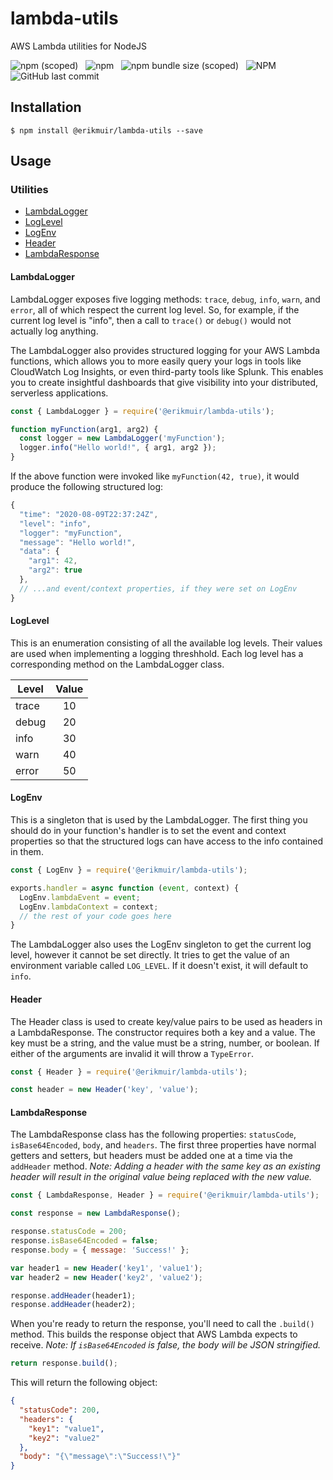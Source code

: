 # lambda-utils

AWS Lambda utilities for NodeJS

![npm (scoped)](https://img.shields.io/npm/v/@erikmuir/lambda-utils)
&nbsp;
![npm](https://img.shields.io/npm/dt/@erikmuir/lambda-utils)
&nbsp;
![npm bundle size (scoped)](https://img.shields.io/bundlephobia/min/@erikmuir/lambda-utils)
&nbsp;
![NPM](https://img.shields.io/npm/l/@erikmuir/lambda-utils)
&nbsp;
![GitHub last commit](https://img.shields.io/github/last-commit/erikmuir/lambda-utils)

## Installation
```
$ npm install @erikmuir/lambda-utils --save
```

## Usage

### Utilities

- [LambdaLogger](#lambdalogger)
- [LogLevel](#loglevel)
- [LogEnv](#logenv)
- [Header](#header)
- [LambdaResponse](#lambdaresponse)

#### LambdaLogger
LambdaLogger exposes five logging methods: `trace`, `debug`, `info`, `warn`, and `error`, all of which respect the current log level. So, for example, if the current log level is "info", then a call to `trace()` or `debug()` would not actually log anything.

The LambdaLogger also provides structured logging for your AWS Lambda functions, which allows you to more easily query your logs in tools like CloudWatch Log Insights, or even third-party tools like Splunk. This enables you to create insightful dashboards that give visibility into your distributed, serverless applications.

``` javascript
const { LambdaLogger } = require('@erikmuir/lambda-utils');

function myFunction(arg1, arg2) {
  const logger = new LambdaLogger('myFunction');
  logger.info("Hello world!", { arg1, arg2 });
}
```
If the above function were invoked like `myFunction(42, true)`, it would produce the following structured log:
``` javascript
{
  "time": "2020-08-09T22:37:24Z",
  "level": "info",
  "logger": "myFunction",
  "message": "Hello world!",
  "data": {
    "arg1": 42,
    "arg2": true
  },
  // ...and event/context properties, if they were set on LogEnv
}
```

#### LogLevel
This is an enumeration consisting of all the available log levels. Their values are used when implementing a logging threshhold. Each log level has a corresponding method on the LambdaLogger class.

| Level | Value |
|-------|:-----:|
| trace | 10    |
| debug | 20    |
| info  | 30    |
| warn  | 40    |
| error | 50    |

#### LogEnv
This is a singleton that is used by the LambdaLogger. The first thing you should do in your function's handler is to set the event and context properties so that the structured logs can have access to the info contained in them.
``` javascript
const { LogEnv } = require('@erikmuir/lambda-utils');

exports.handler = async function (event, context) {
  LogEnv.lambdaEvent = event;
  LogEnv.lambdaContext = context;
  // the rest of your code goes here
}
```
The LambdaLogger also uses the LogEnv singleton to get the current log level, however it cannot be set directly. It tries to get the value of an environment variable called `LOG_LEVEL`. If it doesn't exist, it will default to `info`.

#### Header
The Header class is used to create key/value pairs to be used as headers in a LambdaResponse. The constructor requires both a key and a value. The key must be a string, and the value must be a string, number, or boolean. If either of the arguments are invalid it will throw a `TypeError`.
``` javascript
const { Header } = require('@erikmuir/lambda-utils');

const header = new Header('key', 'value');
```

#### LambdaResponse
The LambdaResponse class has the following properties: `statusCode`, `isBase64Encoded`, `body`, and `headers`. The first three properties have normal getters and setters, but headers must be added one at a time via the `addHeader` method. _Note: Adding a header with the same key as an existing header will result in the original value being replaced with the new value._
``` javascript
const { LambdaResponse, Header } = require('@erikmuir/lambda-utils');

const response = new LambdaResponse();

response.statusCode = 200;
response.isBase64Encoded = false;
response.body = { message: 'Success!' };

var header1 = new Header('key1', 'value1');
var header2 = new Header('key2', 'value2');

response.addHeader(header1);
response.addHeader(header2);
```
When you're ready to return the response, you'll need to call the `.build()` method. This builds the response object that AWS Lambda expects to receive. _Note: If `isBase64Encoded` is false, the body will be JSON stringified._
``` javascript
return response.build();
```
This will return the following object:
``` json
{
  "statusCode": 200,
  "headers": {
    "key1": "value1",
    "key2": "value2"
  },
  "body": "{\"message\":\"Success!\"}"
}
```
